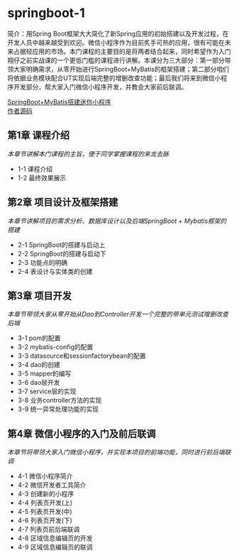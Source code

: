 # springboot-1
简介：用Spring Boot框架大大简化了新Spring应用的初始搭建以及开发过程，在开发人员中越来越受到欢迎。微信小程序作为目前炙手可热的应用，很有可能在未来占据轻应用的市场。本门课程的主要目的是将两者结合起来，同时希望作为入门翔仔之前实战课的一个更低门槛的课程进行讲解。本课分为三大部分：第一部分带领大家明确需求，从零开始进行SpringBoot+MyBatis的框架搭建；第二部分咱们将依据业务模块配合UT实现后端完整的增删改查功能；最后我们将来到微信小程序开发部分，帮大家入门微信小程序开发，并教会大家前后联调。

[SpringBoot+MyBatis搭建迷你小程序](https://www.imooc.com/learn/945)<br>
[作者源码](https://gitee.com/xiangze/demo/tree/master/src/main/java/com/imooc/demo)

## 第1章 课程介绍
*本章节讲解本门课程的主旨，便于同学掌握课程的来龙去脉*
- 1-1 课程介绍
- 1-2 最终效果展示

## 第2章 项目设计及框架搭建
*本章节讲解项目的需求分析、数据库设计以及后端SpringBoot + Mybatis框架的搭建*
- 2-1 SpringBoot的搭建与启动上
- 2-2 SpringBoot的搭建与启动下
- 2-3 功能点的明确
- 2-4 表设计与实体类的创建
 
## 第3章 项目开发
*本章节带领大家从零开始从Dao到Controller开发一个完整的带单元测试增删改查后端*
- 3-1 pom的配置
- 3-2 mybatis-config的配置
- 3-3 datasource和sessionfactorybean的配置
- 3-4 dao的创建
- 3-5 mapper的编写
- 3-6 dao层开发
- 3-7 service层的实现
- 3-8 业务controller方法的实现
- 3-9 统一异常处理功能的实现
 
## 第4章 微信小程序的入门及前后联调
*本章节将带领大家入门微信小程序，并实现本项目的前端功能，同时进行前后端联调*
- 4-1 微信小程序简介
- 4-2 微信开发者工具简介
- 4-3 创建新的小程序
- 4-4 列表页开发(上)
- 4-5 列表页开发(中)
- 4-6 列表页开发(下)
- 4-7 列表页前后端联调
- 4-8 区域信息编辑页的开发
- 4-9 区域信息编辑页的联调

